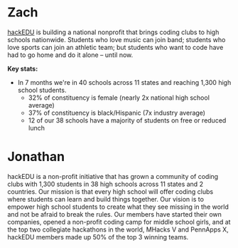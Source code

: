 # Zach

[hackEDU](https://hackedu.us) is building a national nonprofit that brings
coding clubs to high schools nationwide. Students who love music can join band;
students who love sports can join an athletic team; but students who want to
code have had to go home and do it alone – until now.
 
**Key stats:**

* In 7 months we're in 40 schools across 11 states and reaching 1,300 high
  school students.
  * 32% of constituency is female (nearly 2x national high school average)
  * 37% of constituency is black/Hispanic (7x industry average)
  * 12 of our 38 schools have a majority of students on free or reduced lunch

# Jonathan

hackEDU is a non-profit initiative that has grown a community of coding clubs
with 1,300 students in 38 high schools across 11 states and 2 countries. Our
mission is that every high school will offer coding clubs where students can
learn and build things together. Our vision is to empower high school students
to create what they see missing in the world and not be afraid to break the
rules. Our members have started their own companies, opened a non-profit coding
camp for middle school girls, and at the top two collegiate hackathons in the
world, MHacks V and PennApps X, hackEDU members made up 50% of the top 3 winning
teams.
